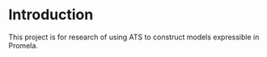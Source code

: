 
Introduction
==================
This project is for research of using ATS to construct models expressible in Promela.

